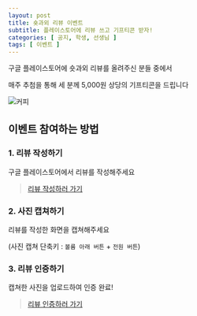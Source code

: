 ```yaml
---
layout: post
title: 숏과외 리뷰 이벤트
subtitle: 플레이스토어에 리뷰 쓰고 기프티콘 받자!
categories: [ 공지, 학생, 선생님 ]
tags: [ 이벤트 ]
---
```


구글 플레이스토어에 숏과외 리뷰를 올려주신 분들 중에서

매주 추첨을 통해 세 분께 5,000원 상당의 기프티콘을 드립니다

![커피](https://github.com/amicably-until-the-end/amicably-until-the-end.github.io/assets/52066828/24f28d4b-2c18-41df-b850-0ba45d8b0efb)

## 이벤트 참여하는 방법

### 1. 리뷰 작성하기

구글 플레이스토어에서 리뷰를 작성해주세요

> [리뷰 작성하러 가기](https://play.google.com/store/apps/details?id=org.softwaremaestro.shorttutoring&hl=ko-KR)

### 2. 사진 캡쳐하기

리뷰를 작성한 화면을 캡쳐해주세요

(사진 캡쳐 단축키 : `볼륨 아래 버튼` + `전원 버튼`)

### 3. 리뷰 인증하기

캡쳐한 사진을 업로드하여 인증 완료!

> [리뷰 인증하러 가기](https://docs.google.com/forms/d/1QN7GS-JLa9oH0-j4xrU_9EFUqTb5nKKwAD0vQqRdLdg/viewform?edit_requested=true)

